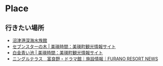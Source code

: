 # Place

## 行きたい場所

- [沼津港深海水族館](http://www.numazu-deepsea.com/)
- [セブンスターの木 | 美瑛時間：美瑛町観光情報サイト](https://www.biei-hokkaido.jp/search/sightseeing/viewspot/000063.html)
- [白金青い池 | 美瑛時間：美瑛町観光情報サイト](https://www.biei-hokkaido.jp/search/sightseeing/viewspot/000035.html)
- [ニングルテラス　富良野・ドラマ館｜施設情報｜FURANO RESORT NEWS](http://www.princehotels.co.jp/furano-area/summer/ningle/)
